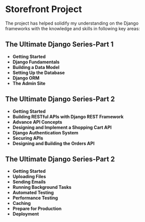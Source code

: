# Storefront Project
The project has helped solidify my understanding on the Django frameworks with the knowledge and skills in following key areas:
## The Ultimate Django Series-Part 1
 - **Getting Started**
 - **Django Fundamentals**
 - **Building a Data Model**
 - **Setting Up the Database**
 - **Django ORM**
 - **The Admin Site**

## The Ultimate Django Series-Part 2
 - **Getting Started**
 - **Building RESTful APIs with Django REST Framework**
 - **Advance API Concepts**
 - **Designing and Implement a Shopping Cart API**
 - **Django Authentication System**
 - **Securing APIs**
 - **Designing and Building the Orders API**

## The Ultimate Django Series-Part 2
 - **Getting Started**
 - **Uploading Files**
 - **Sending Emails**
 - **Running Background Tasks**
 - **Automated Testing**
 - **Performance Testing**
 - **Caching**
 - **Prepare for Production**
 - **Deployment**

